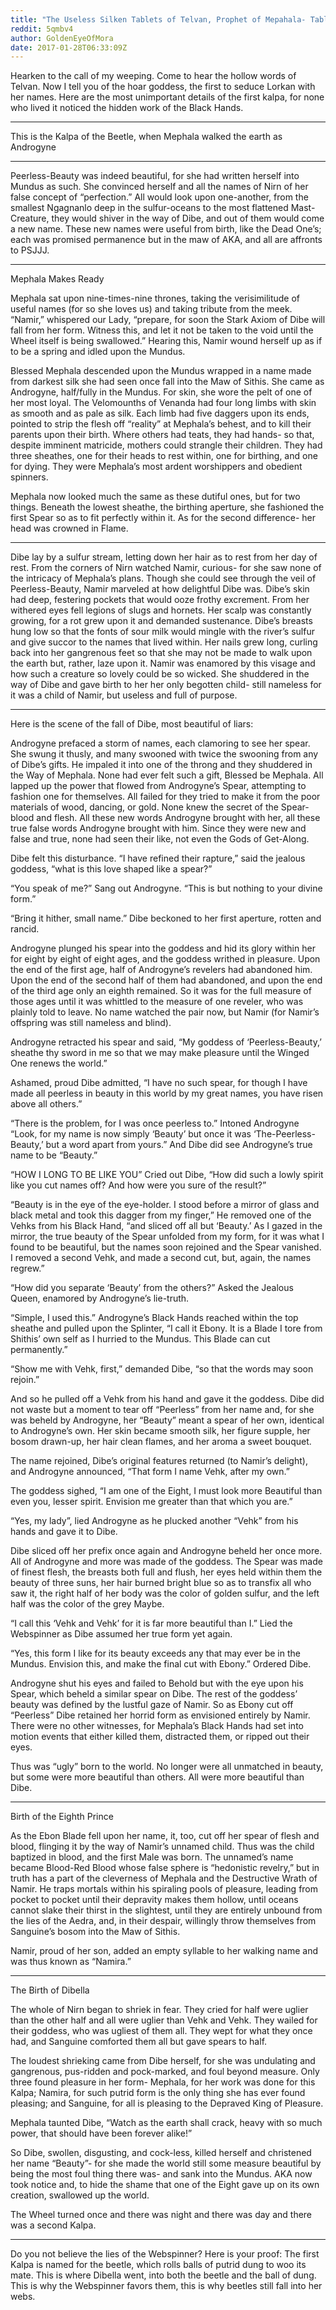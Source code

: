 ```yaml
---
title: "The Useless Silken Tablets of Telvan, Prophet of Mepahala- Tablet (1) \"Mephala Conceives Sex\""
reddit: 5qmbv4
author: GoldenEyeOfMora
date: 2017-01-28T06:33:09Z
---
```


Hearken to the call of my weeping. Come to hear the hollow words of Telvan. Now I tell you of the hoar goddess, the first to seduce Lorkan with her names. Here are the most unimportant details of the first kalpa, for none who lived it noticed the hidden work of the Black Hands. 

-------

This is the Kalpa of the Beetle, when Mephala walked the earth as Androgyne

-------

Peerless-Beauty was indeed beautiful, for she had written herself into Mundus as such. She convinced herself and all the names of Nirn of her false concept of “perfection.” All would look upon one-another, from the smallest Ngagnanlo deep in the sulfur-oceans to the most flattened Mast-Creature, they would shiver in the way of Dibe, and out of them would come a new name. These new names were useful from birth, like the Dead One’s; each was promised permanence but in the maw of AKA, and all are affronts to PSJJJ. 

-------

Mephala Makes Ready

Mephala sat upon nine-times-nine thrones, taking the verisimilitude of useful names (for so she loves us) and taking tribute from the meek. “Namir,” whispered our Lady, “prepare, for soon the Stark Axiom of Dibe will fall from her form. Witness this, and let it not be taken to the void until the Wheel itself is being swallowed.” Hearing this, Namir wound herself up as if to be a spring and idled upon the Mundus. 

Blessed Mephala descended upon the Mundus wrapped in a name made from darkest silk she had seen once fall into the Maw of Sithis. She came as Androgyne, half/fully in the Mundus. For skin, she wore the pelt of one of her most loyal. The Velomounths of Venanda had four long limbs with skin as smooth and as pale as silk. Each limb had five daggers upon its ends, pointed to strip the flesh off “reality” at Mephala’s behest, and to kill their parents upon their birth. Where others had teats, they had hands- so that, despite imminent matricide, mothers could strangle their children. They had three sheathes, one for their heads to rest within, one for birthing, and one for dying. They were Mephala’s most ardent worshippers and obedient spinners. 

Mephala now looked much the same as these dutiful ones, but for two things. Beneath the lowest sheathe, the birthing aperture, she fashioned the first Spear so as to fit perfectly within it. As for the second difference- her head was crowned in Flame.  

-------

Dibe lay by a sulfur stream, letting down her hair as to rest from her day of rest. From the corners of Nirn watched Namir, curious- for she saw none of the intricacy of Mephala’s plans. Though she could see through the veil of Peerless-Beauty, Namir marveled at how delightful Dibe was. Dibe’s skin had deep, festering pockets that would ooze frothy excrement. From her withered eyes fell legions of slugs and hornets. Her scalp was constantly growing, for a rot grew upon it and demanded sustenance. Dibe’s breasts hung low so that the fonts of sour milk would mingle with the river’s sulfur and give succor to the names that lived within. Her nails grew long, curling back into her gangrenous feet so that she may not be made to walk upon the earth but, rather, laze upon it. Namir was enamored by this visage and how such a creature so lovely could be so wicked. She shuddered in the way of Dibe and gave birth to her her only begotten child- still nameless for it was a child of Namir, but useless and full of purpose. 

-------

Here is the scene of the fall of Dibe, most beautiful of liars:

Androgyne prefaced a storm of names, each clamoring to see her spear. She swung it thusly, and many swooned with twice the swooning from any of Dibe’s gifts. He impaled it into one of the throng and they shuddered in the Way of Mephala. None had ever felt such a gift, Blessed be Mephala. All lapped up the power that flowed from Androgyne’s Spear, attempting to fashion one for themselves. All failed for they tried to make it from the poor materials of wood, dancing, or gold. None knew the secret of the Spear- blood and flesh. All these new words Androgyne brought 
with her, all these true false words Androgyne brought with him. Since they were new and false and true, none had seen their like, not even the Gods of Get-Along. 

Dibe felt this disturbance. “I have refined their rapture,” said the jealous goddess, “what is this love shaped like a spear?”

“You speak of me?” Sang out Androgyne. “This is but nothing to your divine form.”

“Bring it hither, small name.” Dibe beckoned to her first aperture, rotten and rancid.

Androgyne plunged his spear into the goddess and hid its glory within her for eight by eight of eight ages, and the goddess writhed in pleasure. Upon the end of the first age, half of Androgyne’s revelers had abandoned him. Upon the end of the second half of them had abandoned, and upon the end of the third age only an eighth remained. So it was for the full measure of those ages until it was whittled to the measure of one reveler, who was plainly told to leave. No name watched the pair now, but Namir (for Namir’s offspring was still nameless and blind). 

Androgyne retracted his spear and said, “My goddess of ‘Peerless-Beauty,’ sheathe thy sword in me so that we may make pleasure until the Winged One renews the world.” 

Ashamed, proud Dibe admitted, “I have no such spear, for though I have made all peerless in beauty in this world by my great names, you have risen above all others.” 

“There is the problem, for I was once peerless to.” Intoned Androgyne “Look, for my name is now simply ‘Beauty’ but once it was ‘The-Peerless-Beauty,’ but a word apart from yours.” And Dibe did see Androgyne’s true name to be “Beauty.” 

“HOW I LONG TO BE LIKE YOU” Cried out Dibe, “How did such a lowly spirit like you cut names off? And how were you sure of the result?”

“Beauty is in the eye of the eye-holder. I stood before a mirror of glass and black metal and took this dagger from my finger,” He removed one of the Vehks from his Black Hand, “and sliced off all but ‘Beauty.’ As I gazed in the mirror, the true beauty of the Spear unfolded from my form, for it was what I found to be beautiful, but the names soon rejoined and the Spear vanished. I removed a second Vehk, and made a second cut, but, again, the names regrew.”

“How did you separate ‘Beauty’ from the others?” Asked the Jealous Queen, enamored by Androgyne’s lie-truth.

“Simple, I used this.” Androgyne’s Black Hands reached within the top sheathe and pulled upon the Splinter, “I call it Ebony. It is a Blade I tore from Shithis’ own self as I hurried to the Mundus. This Blade can cut permanently.” 

“Show me with Vehk, first,” demanded Dibe, “so that the words may soon rejoin.” 

And so he pulled off a Vehk from his hand and gave it the goddess. Dibe did not waste but a moment to tear off “Peerless” from her name and, for she was beheld by Androgyne, her “Beauty” meant a spear of her own, identical to Androgyne’s own. Her skin became smooth silk, her figure supple, her bosom drawn-up, her hair clean flames, and her aroma a sweet bouquet. 

The name rejoined, Dibe’s original features returned (to Namir’s delight), and Androgyne announced, “That form I name Vehk, after my own.” 

The goddess sighed, “I am one of the Eight, I must look more Beautiful than even you, lesser spirit. Envision me greater than that which you are.”

“Yes, my lady”, lied Androgyne as he plucked another “Vehk” from his hands and gave it to Dibe.

Dibe sliced off her prefix once again and Androgyne beheld her once more. All of Androgyne and more was made of the goddess. The Spear was made of finest flesh, the breasts both full and flush, her eyes held within them the beauty of three suns, her hair burned bright blue so as to transfix all who saw it, the right half of her body was the color of golden sulfur, and the left half was the color of the grey Maybe. 

“I call this ‘Vehk and Vehk’ for it is far more beautiful than I.” Lied the Webspinner as Dibe assumed her true form yet again. 

“Yes, this form I like for its beauty exceeds any that may ever be in the Mundus. Envision this, and make the final cut with Ebony.” Ordered Dibe. 

Androgyne shut his eyes and failed to Behold but with the eye upon his Spear, which beheld a similar spear on Dibe. The rest of the goddess’ beauty was defined by the lustful gaze of Namir. So as Ebony cut off “Peerless” Dibe retained her horrid form as envisioned entirely by Namir. There were no other witnesses, for Mephala’s Black Hands had set into motion events that either killed them, distracted them, or ripped out their eyes.

Thus was “ugly” born to the world. No longer were all unmatched in beauty, but some were more beautiful than others. All were more beautiful than Dibe.

-------

Birth of the Eighth Prince

As the Ebon Blade fell upon her name, it, too, cut off her spear of flesh and blood, flinging it by the way of Namir’s unnamed child. Thus was the child baptized in blood, and the first Male was born. The unnamed’s name became Blood-Red Blood whose false sphere is “hedonistic revelry,” but in truth has a part of the cleverness of Mephala and the Destructive Wrath of Namir. He traps mortals within his spiraling pools of pleasure, leading from pocket to pocket until their depravity makes them hollow, until oceans cannot slake their thirst in the slightest, until they are entirely unbound from the lies of the Aedra, and, in their despair, willingly throw themselves from Sanguine’s bosom into the Maw of Sithis. 

Namir, proud of her son, added an empty syllable to her walking name and was thus known as “Namira.”

-------

The Birth of Dibella

The whole of Nirn began to shriek in fear. They cried for half were uglier than the other half and all were uglier than Vehk and Vehk. They wailed for their goddess, who was ugliest of them all. They wept for what they once had, and Sanguine comforted them all but gave spears to half. 

The loudest shrieking came from Dibe herself, for she was undulating and gangrenous, pus-ridden and pock-marked, and foul beyond measure. Only three found pleasure in her form- Mephala, for her work was done for this Kalpa; Namira, for such putrid form is the only thing she has ever found pleasing; and Sanguine, for all is pleasing to the Depraved King of Pleasure.

Mephala taunted Dibe, “Watch as the earth shall crack, heavy with so much power, that should have been forever alike!”

So Dibe, swollen, disgusting, and cock-less, killed herself and christened her name “Beauty”- for she made the world still some measure beautiful by being the most foul thing there was- and sank into the Mundus. AKA now took notice and, to hide the shame that one of the Eight gave up on its own creation, swallowed up the world.

The Wheel turned once and there was night and there was day and there was a second Kalpa.

-------

Do you not believe the lies of the Webspinner? Here is your proof:
The first Kalpa is named for the beetle, which rolls balls of putrid dung to woo its mate. This is where Dibella went, into both the beetle and the ball of dung. This is why the Webspinner favors them, this is why beetles still fall into her webs.







